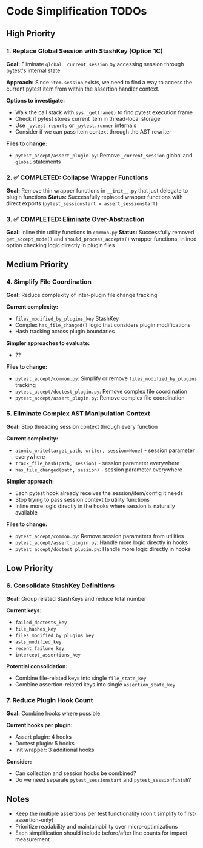 # Code Simplification TODOs

## High Priority

### 1. Replace Global Session with StashKey (Option 1C)
**Goal:** Eliminate `global _current_session` by accessing session through pytest's internal state

**Approach:** Since `item.session` exists, we need to find a way to access the current pytest item from within the assertion handler context.

**Options to investigate:**
- Walk the call stack with `sys._getframe()` to find pytest execution frame
- Check if pytest stores current item in thread-local storage
- Use `_pytest.reports` or `_pytest.runner` internals
- Consider if we can pass item context through the AST rewriter

**Files to change:**
- `pytest_accept/assert_plugin.py`: Remove `_current_session` global and `global` statements

### 2. ✅ COMPLETED: Collapse Wrapper Functions 
**Goal:** Remove thin wrapper functions in `__init__.py` that just delegate to plugin functions
**Status:** Successfully replaced wrapper functions with direct exports (`pytest_sessionstart = assert_sessionstart`)

### 3. ✅ COMPLETED: Eliminate Over-Abstraction 
**Goal:** Inline thin utility functions in `common.py`
**Status:** Successfully removed `get_accept_mode()` and `should_process_accepts()` wrapper functions, inlined option checking logic directly in plugin files

## Medium Priority

### 4. Simplify File Coordination
**Goal:** Reduce complexity of inter-plugin file change tracking

**Current complexity:**
- `files_modified_by_plugins_key` StashKey
- Complex `has_file_changed()` logic that considers plugin modifications
- Hash tracking across plugin boundaries

**Simpler approaches to evaluate:**
- ??

**Files to change:**
- `pytest_accept/common.py`: Simplify or remove `files_modified_by_plugins` tracking
- `pytest_accept/doctest_plugin.py`: Remove complex file coordination
- `pytest_accept/assert_plugin.py`: Remove complex file coordination

### 5. Eliminate Complex AST Manipulation Context
**Goal:** Stop threading session context through every function

**Current complexity:**
- `atomic_write(target_path, writer, session=None)` - session parameter everywhere
- `track_file_hash(path, session)` - session parameter everywhere  
- `has_file_changed(path, session)` - session parameter everywhere

**Simpler approach:**
- Each pytest hook already receives the session/item/config it needs
- Stop trying to pass session context to utility functions
- Inline more logic directly in the hooks where session is naturally available

**Files to change:**
- `pytest_accept/common.py`: Remove session parameters from utilities
- `pytest_accept/assert_plugin.py`: Handle more logic directly in hooks
- `pytest_accept/doctest_plugin.py`: Handle more logic directly in hooks

## Low Priority

### 6. Consolidate StashKey Definitions
**Goal:** Group related StashKeys and reduce total number

**Current keys:**
- `failed_doctests_key`
- `file_hashes_key` 
- `files_modified_by_plugins_key`
- `asts_modified_key`
- `recent_failure_key`
- `intercept_assertions_key`

**Potential consolidation:**
- Combine file-related keys into single `file_state_key`
- Combine assertion-related keys into single `assertion_state_key`

### 7. Reduce Plugin Hook Count
**Goal:** Combine hooks where possible

**Current hooks per plugin:**
- Assert plugin: 4 hooks
- Doctest plugin: 5 hooks  
- Init wrapper: 3 additional hooks

**Consider:**
- Can collection and session hooks be combined?
- Do we need separate `pytest_sessionstart` and `pytest_sessionfinish`?

## Notes

- Keep the multiple assertions per test functionality (don't simplify to first-assertion-only)
- Prioritize readability and maintainability over micro-optimizations
- Each simplification should include before/after line counts for impact measurement
